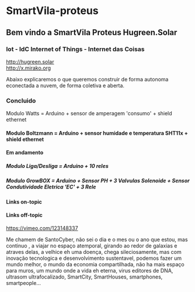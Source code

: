 # SmartVila-proteus
## Bem vindo a SmartVila Proteus Hugreen.Solar
### Iot - IdC Internet of Things - Internet das Coisas

http://hugreen.solar
<br>
http://x.mirako.org


Abaixo explicaremos o que queremos construir de forma autonoma econectada a nuvem, de forma coletiva e aberta.

### Concluido
Modulo Watts = Arduino + sensor de amperagem 'consumo' + shield ethernet

#### Modulo Boltzmann = Arduino + sensor humidade e temperatura SHT11x + shield ethernet

#### Em andamento
##### Modulo Liga/Desliga = Arduino + 10 reles 
##### Modulo GrowBOX = Arduino + Sensor PH + 3 Valvulas Solenoide + Sensor Condutividade Eletrica 'EC' + 3 Rele

#### Links on-topic

#### Links off-topic
https://vimeo.com/123148337




Me chamem de SantoCyber, não sei o dia e o mes ou o ano que estou, mas continuo , a viajar no espaço atemporal, girando ao redor de galaxias e atraves delas, a velhice eh uma doença, chega sileciosamente, mas com inovação tecnologica e desenvolvimento sustentavel, podemos fazer um mundo melhor, o mundo da economia compartilhada, não ha mais espaço para muros, um mundo onde a vida eh eterna, virus editores de DNA, ultrasom ultrafocalizado, SmartCity, SmartHouses, smartphones, smartpeople... 
